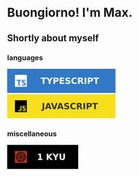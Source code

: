 # Buongiorno! I'm Max.

## Shortly about myself

### languages

![typescript](https://github.com/theshortman/theshortman/blob/main/assets/typescript-badge.svg)
![javascript](https://github.com/theshortman/theshortman/blob/main/assets/javascript-badge.svg)

### miscellaneous

[![codewars](https://github.com/theshortman/theshortman/blob/main/assets/codewars-badge.svg)](https://www.codewars.com/users/theshortman)
